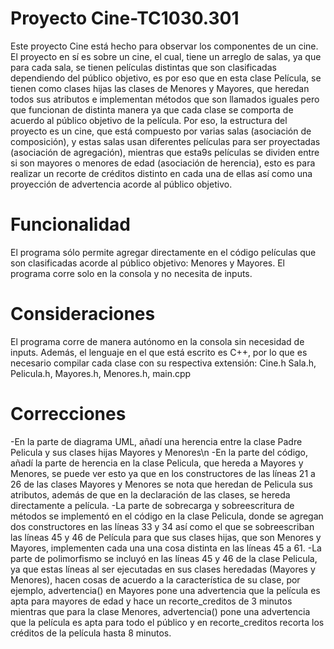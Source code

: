 # Proyecto Cine-TC1030.301
Este proyecto Cine está hecho para observar los componentes de un cine. El proyecto en sí es sobre un cine, el cual, tiene un arreglo de salas, ya que para cada sala, se tienen películas distintas que son clasificadas dependiendo del público objetivo, es por eso que en esta clase Película, se tienen como clases hijas las clases de Menores y Mayores, que heredan todos sus atributos e implementan métodos que son llamados iguales pero que funcionan de distinta manera ya que cada clase se comporta de acuerdo al público objetivo de la película. Por eso, la estructura del proyecto es un cine, que está compuesto por varias salas (asociación de composición), y estas salas usan diferentes películas para ser proyectadas (asociación de agregación), mientras que esta9s películas se dividen entre si son mayores o menores de edad (asociación de herencia), esto es para realizar un recorte de créditos distinto en cada una de ellas así como una proyección de advertencia acorde al público objetivo.

# Funcionalidad
El programa sólo permite agregar directamente en el código películas que son clasificadas acorde al público objetivo:
Menores y Mayores.
El programa corre solo en la consola y no necesita de inputs.

# Consideraciones
El programa corre de manera autónomo en la consola sin necesidad de inputs. Además, el lenguaje en el que está escrito es C++, por lo que es necesario compilar cada clase con su respectiva extensión: Cine.h Sala.h, Pelicula.h, Mayores.h, Menores.h, main.cpp

# Correcciones
-En la parte de diagrama UML, añadí una herencia entre la clase Padre Pelicula y sus clases hijas Mayores y Menores\n
-En la parte del código, añadí la parte de herencia en la clase Pelicula, que hereda a Mayores y Menores, se puede ver esto ya que en los constructores de las líneas 21 a 26 de las clases Mayores y Menores se nota que heredan de Pelicula sus atributos, además de que en la declaración de las clases, se hereda directamente a película.
-La parte de sobrecarga y sobreescritura de métodos se implementó en el código en la clase Pelicula, donde se agregan dos constructores en las líneas 33 y 34 así como el que se sobreescriban las líneas 45 y 46 de Película para que sus clases hijas, que son Menores y Mayores, implementen cada una una cosa distinta en las líneas 45 a 61.
-La parte de polimorfismo se incluyó en las líneas 45 y 46 de la clase Pelicula, ya que estas líneas al ser ejecutadas en sus clases heredadas (Mayores y Menores), hacen cosas de acuerdo a la característica de su clase, por ejemplo, advertencia() en Mayores pone una advertencia que la película es apta para mayores de edad y hace un recorte_creditos de 3 minutos mientras que para la clase Menores, advertencia() pone una advertencia que la película es apta para todo el público y en recorte_creditos recorta los créditos de la película hasta 8 minutos.
